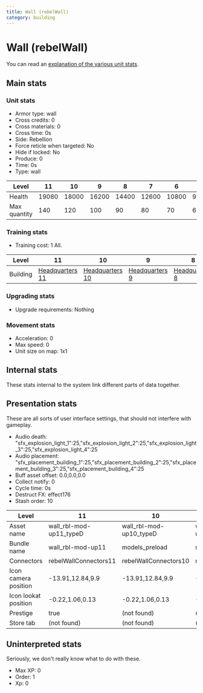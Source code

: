 ```yaml
---
title: Wall (rebelWall)
category: building
---
```


# Wall (rebelWall)

You can read an [explanation  of the various unit stats](unitexplained.md).

## Main stats

### Unit stats

  * Armor type: wall
  * Cross credits: 0
  * Cross materials: 0
  * Cross time: 0s
  * Side: Rebellion
  * Force reticle when targeted: No
  * Hide if locked: No
  * Produce: 0
  * Time: 0s
  * Type: wall

|Level       |11   |10   |9    |8    |7    |6    |5   |4   |3   |2   |1   |
|------------|-----|-----|-----|-----|-----|-----|----|----|----|----|----|
|Health      |19080|18000|16200|14400|12600|10800|9000|7200|4500|3000|1500|
|Max quantity|140  |120  |100  |90   |80   |70   |60  |50  |40  |30  |20  |


### Training stats

  * Training cost: 1 All.

|Level   |11                             |10                             |9                             |8                             |7                             |6                             |5                             |4                             |3                             |2                             |1                             |
|--------|-------------------------------|-------------------------------|------------------------------|------------------------------|------------------------------|------------------------------|------------------------------|------------------------------|------------------------------|------------------------------|------------------------------|
|Building|[Headquarters 11](rebelHQ.html)|[Headquarters 10](rebelHQ.html)|[Headquarters 9](rebelHQ.html)|[Headquarters 8](rebelHQ.html)|[Headquarters 7](rebelHQ.html)|[Headquarters 6](rebelHQ.html)|[Headquarters 5](rebelHQ.html)|[Headquarters 4](rebelHQ.html)|[Headquarters 3](rebelHQ.html)|[Headquarters 2](rebelHQ.html)|[Headquarters 1](rebelHQ.html)|


### Upgrading stats

  * Upgrade requirements: Nothing

### Movement stats

  * Acceleration: 0
  * Max speed: 0
  * Unit size on map: 1x1

## Internal stats

These stats internal to the system link different parts of data together.


## Presentation stats

These are all sorts of user interface settings, that should not interfere with gameplay.

  * Audio death: "sfx_explosion_light_1":25,"sfx_explosion_light_2":25,"sfx_explosion_light_3":25,"sfx_explosion_light_4":25
  * Audio placement: "sfx_placement_building_1":25,"sfx_placement_building_2":25,"sfx_placement_building_3":25,"sfx_placement_building_4":25
  * Buff asset offset: 0.0,0.0,0.0
  * Collect notify: 0
  * Cycle time: 0s
  * Destruct FX: effect176
  * Stash order: 10

|Level               |11                     |10                     |9                     |8                     |7                     |6                     |5                     |4                     |3                     |2                     |1                     |
|--------------------|-----------------------|-----------------------|----------------------|----------------------|----------------------|----------------------|----------------------|----------------------|----------------------|----------------------|----------------------|
|Asset name          |wall_rbl-mod-up11_typeD|wall_rbl-mod-up10_typeD|wall_rbl-mod-up9_typeD|wall_rbl-mod-up8_typeD|wall_rbl-mod-up7_typeD|wall_rbl-mod-up6_typeD|wall_rbl-mod-up5_typeD|wall_rbl-mod-up4_typeD|wall_rbl-mod-up3_typeD|wall_rbl-mod-up2_typeD|wall_rbl-mod-up1_typeD|
|Bundle name         |wall_rbl-mod-up11      |models_preload         |models_preload        |models_preload        |models_preload        |models_preload        |models_preload        |models_preload        |models_preload        |models_preload        |models_preload        |
|Connectors          |rebelWallConnectors11  |rebelWallConnectors10  |rebelWallConnectors9  |rebelWallConnectors8  |rebelWallConnectors7  |rebelWallConnectors6  |rebelWallConnectors5  |rebelWallConnectors4  |rebelWallConnectors3  |rebelWallConnectors2  |rebelWallConnectors1  |
|Icon camera position|-13.91,12.84,9.9       |-13.91,12.84,9.9       |-13.91,12.84,9.9      |-13.91,12.84,9.9      |-12.74,11.99,19.77    |-12.74,11.99,19.77    |-12.74,11.99,19.77    |-12.74,11.99,19.77    |-12.74,11.99,19.77    |-12.74,11.99,19.77    |-12.74,11.99,19.77    |
|Icon lookat position|-0.22,1.06,0.13        |-0.22,1.06,0.13        |-0.22,1.06,0.13       |-0.22,1.06,0.13       |-0.01,0.49,-0.07      |-0.01,0.49,-0.07      |-0.01,0.49,-0.07      |-0.01,0.49,-0.07      |-0.01,0.49,-0.07      |-0.01,0.49,-0.07      |-0.01,0.49,-0.07      |
|Prestige            |true                   |(not found)            |(not found)           |(not found)           |(not found)           |(not found)           |(not found)           |(not found)           |(not found)           |(not found)           |(not found)           |
|Store tab           |(not found)            |(not found)            |(not found)           |(not found)           |(not found)           |(not found)           |(not found)           |(not found)           |(not found)           |(not found)           |defenses              |


## Uninterpreted stats

Seriously, we don't really know what to do with these.

  * Max XP: 0
  * Order: 1
  * Xp: 0

